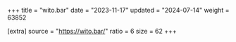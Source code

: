 +++
title = "wito.bar"
date = "2023-11-17"
updated = "2024-07-14"
weight = 63852

[extra]
source = "https://wito.bar/"
ratio = 6
size = 62
+++
